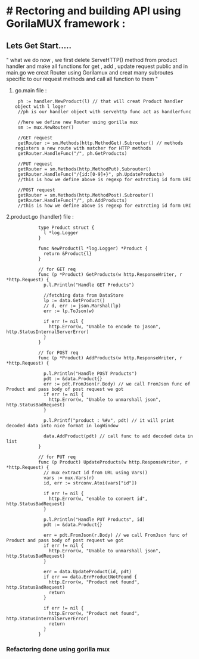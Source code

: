 # # Rectoring and building API using GorilaMUX framework :
## Lets Get Start.....

" what we do now , we first delete ServeHTTP() method from product handler and make all functions for get , add , update request public 
  and in main.go we creat Router using Gorilamux and creat many subroutes specific to our request methods and call all function to them "
  
  1. go.main file :
    
          ph := handler.NewProduct(l) // that will creat Product handler object with l loger
          //ph is our handler object with servehttp func act as handlerfunc

          //here we define new Router using gorilla mux
          sm := mux.NewRouter()

          //GET request
          getRouter := sm.Methods(http.MethodGet).Subrouter() // methods registers a new route with matcher for HTTP methods
          getRouter.HandleFunc("/", ph.GetProducts)

          //PUT request
          getRouter = sm.Methods(http.MethodPut).Subrouter()
          getRouter.HandleFunc("/{id:[0-9]+}", ph.UpdateProducts)
          //this is how we define above is regexp for extrcting id form URI

          //POST request
          getRouter = sm.Methods(http.MethodPost).Subrouter()
          getRouter.HandleFunc("/", ph.AddProducts)
          //this is how we define above is regexp for extrcting id form URI
    
   2.product.go (handler) file : 
      

                type Product struct {
                  l *log.Logger
                }

                func NewProduct(l *log.Logger) *Product {
                  return &Product{l}
                }

                // for GET req
                func (p *Product) GetProducts(w http.ResponseWriter, r *http.Request) {
                  p.l.Println("Handle GET Products")

                  //fetching data from DataStore
                  lp := data.GetProduct()
                  // d, err := json.Marshal(lp)
                  err := lp.ToJson(w)

                  if err != nil {
                    http.Error(w, "Unable to encode to jason", http.StatusInternalServerError)
                  }
                }

                // for POST req
                func (p *Product) AddProducts(w http.ResponseWriter, r *http.Request) {

                  p.l.Println("Handle POST Products")
                  pdt := &data.Product{}
                  err := pdt.FromJson(r.Body) // we call FromJson func of Product and pass body of post request we got
                  if err != nil {
                    http.Error(w, "Unable to unmarshall json", http.StatusBadRequest)
                  }

                  p.l.Printf("product : %#v", pdt) // it will print decoded data into nice format in logWindow

                  data.AddProduct(pdt) // call func to add decoded data in list
                }

                // for PUT req
                func (p Product) UpdateProducts(w http.ResponseWriter, r *http.Request) {
                  // mux extract id from URL using Vars()
                  vars := mux.Vars(r)
                  id, err := strconv.Atoi(vars["id"])

                  if err != nil {
                    http.Error(w, "enable to convert id", http.StatusBadRequest)
                  }

                  p.l.Println("Handle PUT Products", id)
                  pdt := &data.Product{}

                  err = pdt.FromJson(r.Body) // we call FromJson func of Product and pass body of post request we got
                  if err != nil {
                    http.Error(w, "Unable to unmarshall json", http.StatusBadRequest)
                  }

                  err = data.UpdateProduct(id, pdt)
                  if err == data.ErrProductNotFound {
                    http.Error(w, "Product not found", http.StatusBadRequest)
                    return
                  }

                  if err != nil {
                    http.Error(w, "Product not found", http.StatusInternalServerError)
                    return
                  }
                }


### Refactoring done using gorilla mux  
    




